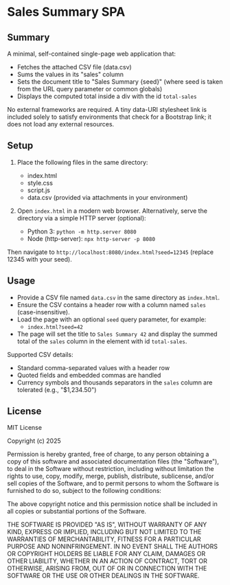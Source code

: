 # Sales Summary SPA

## Summary
A minimal, self-contained single-page web application that:
- Fetches the attached CSV file (data.csv)
- Sums the values in its "sales" column
- Sets the document title to "Sales Summary {seed}" (where seed is taken from the URL query parameter or common globals)
- Displays the computed total inside a div with the id `total-sales`

No external frameworks are required. A tiny data-URI stylesheet link is included solely to satisfy environments that check for a Bootstrap link; it does not load any external resources.

## Setup
1. Place the following files in the same directory:
   - index.html
   - style.css
   - script.js
   - data.csv (provided via attachments in your environment)

2. Open `index.html` in a modern web browser. Alternatively, serve the directory via a simple HTTP server (optional):
   - Python 3: `python -m http.server 8080`
   - Node (http-server): `npx http-server -p 8080`

Then navigate to `http://localhost:8080/index.html?seed=12345` (replace 12345 with your seed).

## Usage
- Provide a CSV file named `data.csv` in the same directory as `index.html`.
- Ensure the CSV contains a header row with a column named `sales` (case-insensitive).
- Load the page with an optional `seed` query parameter, for example:
  - `index.html?seed=42`
- The page will set the title to `Sales Summary 42` and display the summed total of the `sales` column in the element with id `total-sales`.

Supported CSV details:
- Standard comma-separated values with a header row
- Quoted fields and embedded commas are handled
- Currency symbols and thousands separators in the `sales` column are tolerated (e.g., "$1,234.50")

## License
MIT License

Copyright (c) 2025

Permission is hereby granted, free of charge, to any person obtaining a copy of this software and associated documentation files (the "Software"), to deal in the Software without restriction, including without limitation the rights to use, copy, modify, merge, publish, distribute, sublicense, and/or sell copies of the Software, and to permit persons to whom the Software is furnished to do so, subject to the following conditions:

The above copyright notice and this permission notice shall be included in all copies or substantial portions of the Software.

THE SOFTWARE IS PROVIDED "AS IS", WITHOUT WARRANTY OF ANY KIND, EXPRESS OR IMPLIED, INCLUDING BUT NOT LIMITED TO THE WARRANTIES OF MERCHANTABILITY, FITNESS FOR A PARTICULAR PURPOSE AND NONINFRINGEMENT. IN NO EVENT SHALL THE AUTHORS OR COPYRIGHT HOLDERS BE LIABLE FOR ANY CLAIM, DAMAGES OR OTHER LIABILITY, WHETHER IN AN ACTION OF CONTRACT, TORT OR OTHERWISE, ARISING FROM, OUT OF OR IN CONNECTION WITH THE SOFTWARE OR THE USE OR OTHER DEALINGS IN THE SOFTWARE.
